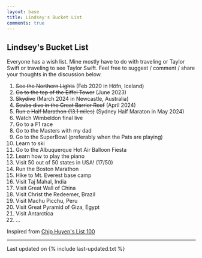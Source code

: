 ```yaml
---
layout: base
title: Lindsey's Bucket List
comments: true
---
```



## <i class="fa fa-chevron-right"></i>Lindsey's Bucket List
Everyone has a wish list. Mine mostly have to do with traveling or Taylor Swift or traveling to see Taylor Swift.
Feel free to suggest / comment / share your thoughts in the discussion below.

<ol>
    <li><del>See the Northern Lights</del> (Feb 2020 in Höfn, Iceland)</li>
    <li><del>Go to the top of the Eiffel Tower</del> (June 2023)</li>
    <li><del>Skydive</del> (March 2024 in Newcastle, Australia)</li>
    <li><del>Scuba dive in the Great Barrier Reef</del> (April 2024)</li>
    <li><del>Run a Half Marathon (13.1 miles)</del> (Sydney Half Maraton in May 2024)</li>
    <li>Watch Wimbeldon final live</li>
    <li>Go to a F1 race</li>
    <li>Go to the Masters with my dad</li>
    <li>Go to the SuperBowl (preferably when the Pats are playing)</li>
    <li>Learn to ski</li>
    <li>Go to the Albuquerque Hot Air Balloon Fiesta</li>
    <li>Learn how to play the piano</li>
    <li>Visit 50 out of 50 states in USA! (17/50)</li>
    <li>Run the Boston Marathon</li>
    <li>Hike to Mt. Everest base camp</li>
    <li>Visit Taj Mahal, India</li>
    <li>Visit Great Wall of China</li>
    <li>Visit Christ the Redeemer, Brazil</li>
    <li>Visit Machu Picchu, Peru</li>
    <li>Visit Great Pyramid of Giza, Egypt</li>
    <li>Visit Antarctica</li>
    <li>...</li>
</ol>

Inspired from <a href="https://huyenchip.com/list-100/" target="_blank">Chip Huyen's List 100</a>

---

Last updated on {% include last-updated.txt %}
